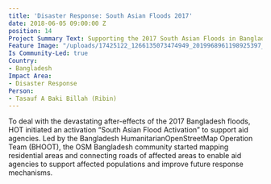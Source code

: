 ```yaml
---
title: 'Disaster Response: South Asian Floods 2017'
date: 2018-06-05 09:00:00 Z
position: 14
Project Summary Text: Supporting the 2017 South Asian Floods in Bangladesh
Feature Image: "/uploads/17425122_1266135073474949_2019968961198925397_n.jpg"
Is Community-Led: true
Country:
- Bangladesh
Impact Area:
- Disaster Response
Person:
- Tasauf A Baki Billah (Ribin)
---
```


To deal with the devastating after-effects of the 2017 Bangladesh floods, HOT initiated an activation “South Asian Flood Activation” to support aid agencies. Led by the Bangladesh HumanitarianOpenStreetMap Operation Team (BHOOT), the OSM Bangladesh community started mapping residential areas and connecting roads of affected areas to enable aid agencies to support affected populations and improve future response mechanisms.
